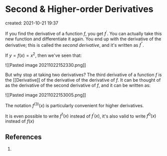 # Second & Higher-order Derivatives
created: 2021-10-21 19:37

If you find the derivative of a function $f$, you get $f^{'}$. You can actually take this new function and differentiate it again. You end up with the derivative of the derivative; this is called the *second derivative*, and it's written as $f^{''}$. 

If $y=f(x)=x^2$, then we've seen that:

![[Pasted image 20211022152330.png]]

But why stop at taking two derivatives? The third derivative of a function $f$ is the [[Derivative]] of the derivative of the derivative of $f$. It can be thought of as the derivative of the second derivative of $f$, and it can be written as:

![[Pasted image 20211022153005.png]]

The notation $f^{(3)}(x)$ is particularly convenient for higher derivatives.

It is even possible to write $f^{1}(x)$ instead of $f^{'}(x)$, it's also valid to write $f^{0}(x)$ instead of $f(x)$

## References
1. 